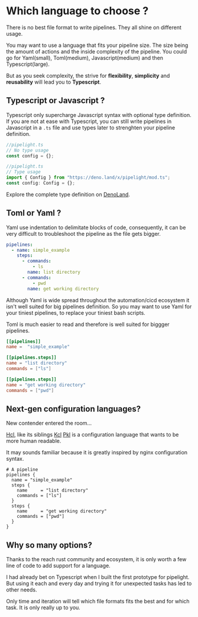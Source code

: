 # Which language to choose ?

There is no best file format to write pipelines.
They all shine on different usage.

You may want to use a language that fits your pipeline size.
The size being the amount of actions and the inside complexity of the pipeline.
You could go for Yaml(small), Toml(medium), Javascript(medium) and then Typescript(large).

But as you seek complexity, the strive for **flexibility**, **simplicity** and **reusability** will lead you to **Typescript**.

## Typescript or Javascript ?

Typescript only supercharge Javascript syntax with optional type definition.
If you are not at ease with Typescript, you can still write pipelines in Javascript in a `.ts` file
and use types later to strenghten your pipeline definition.

```ts
//pipelight.ts
// No type usage
const config = {};
```

```ts
//pipelight.ts
// Type usage
import { Config } from "https://deno.land/x/pipelight/mod.ts";
const config: Config = {};
```

Explore the complete type definition on [DenoLand](https://deno.land/x/pipelight/mod.ts).

## Toml or Yaml ?

Yaml use indentation to delimitate blocks of code, consequently,
it can be very difficult to troubleshoot the pipeline as the file gets bigger.

```yaml
pipelines:
  - name: simple_example
    steps:
      - commands:
          - ls
        name: list directory
      - commands:
          - pwd
        name: get working directory
```

Although Yaml is wide spread throughout the automation/cicd ecosystem it isn't well suited
for big pipelines definition.
So you may want to use Yaml for your tiniest pipelines, to replace your tiniest bash scripts.

Toml is much easier to read and therefore is well suited for biggger pipelines.

```toml
[[pipelines]]
name =  "simple_example"

[[pipelines.steps]]
name = "list directory"
commands = ["ls"]

[[pipelines.steps]]
name = "get working directory"
commands = ["pwd"]
```

## Next-gen configuration languages?

New contender entered the room...

[Hcl](https://github.com/hashicorp/hcl),
like its siblings
[Kcl](https://github.com/kcl-lang/kcl)
[Pkl](https://github.com/apple/pkl)
is a configuration language that wants to be more human readable.

It may sounds familiar because it is greatly inspired by nginx configuration syntax.

```hcl
# A pipeline
pipelines {
  name = "simple_example"
  steps {
    name     = "list directory"
    commands = ["ls"]
  }
  steps {
    name     = "get working directory"
    commands = ["pwd"]
  }
}
```

## Why so many options?

Thanks to the reach rust community and ecosystem, it is only worth a few line of code to add support for a language.

I had already bet on Typescript when I built the first prototype for pipelight.
But using it each and every day and trying it for unexpected tasks has led to other needs.

Only time and iteration will tell which file formats fits the best and for which task.
It is only really up to you.
